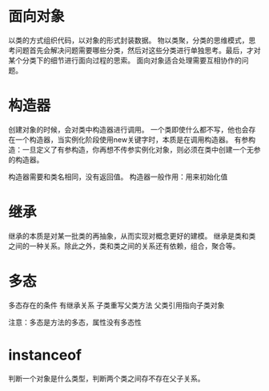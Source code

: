 # 面向对象
以类的方式组织代码，以对象的形式封装数据。
物以类聚，分类的思维模式，思考问题首先会解决问题需要哪些分类，然后对这些分类进行单独思考。最后，才对某个分类下的细节进行面向过程的思索。
面向对象适合处理需要互相协作的问题。

# 构造器
创建对象的时候，会对类中构造器进行调用。
一个类即使什么都不写，他也会存在一个构造器，当实例化阶段使用new关键字时，本质是在调用构造器。
有参构造：一旦定义了有参构造，你再想不传参实例化对象，则必须在类中创建一个无参的构造器。

构造器需要和类名相同，没有返回值。
构造器一般作用：用来初始化值

# 继承
继承的本质是对某一批类的再抽象，从而实现对概念更好的建模。
继承是类和类之间的一种关系。除此之外，类和类之间的关系还有依赖，组合，聚合等。

# 多态
多态存在的条件
    有继承关系
    子类重写父类方法
    父类引用指向子类对象

注意：多态是方法的多态，属性没有多态性

# instanceof
判断一个对象是什么类型，判断两个类之间存不存在父子关系。